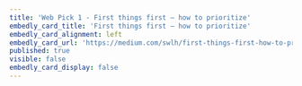 ```yaml
---
title: 'Web Pick 1 - First things first — how to prioritize'
embedly_card_title: 'First things first — how to prioritize'
embedly_card_alignment: left
embedly_card_url: 'https://medium.com/swlh/first-things-first-how-to-prioritize-2eb02186eb80'
published: true
visible: false
embedly_card_display: false
---
```

